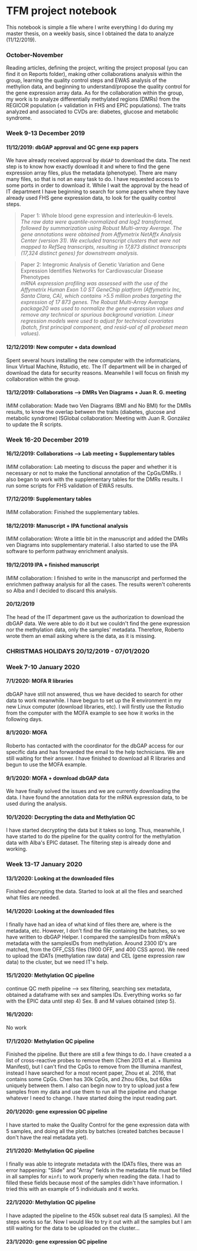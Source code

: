 # TFM project notebook

This notebook is simple a file where I write everything I do during my master thesis, on a weekly basis, since I obtained the data to analyze (11/12/2019).

### October-November

Reading articles, defining the project, writing the project proposal (you can find it on Reports folder), making other collaborations analysis within the group, learning the quality control steps and EWAS analysis of the methylion data, and beginning to understand/propose the quality control for the gene expression array data.
As for the collaboration within the group, my work is to analyze differentially methylated regions (DMRs) from the REGICOR population (+ validation in FHS and EPIC populations). The traits analyzed and associated to CVDs are: diabetes, glucose and metabolic syndrome.

### Week 9-13 December 2019

#### 11/12/2019: dbGAP approval and QC gene exp papers

We have already received approval by `dbGAP` to download the data. The next step is to know how exactly download it and where to find the gene expression array files, plus the metadata (phenotype). There are many many files, so that is not an easy task to do.
I have requested access to some ports in order to download it. While I wait the approval by the head of IT department I have beginning to search for some papers where they have already used FHS gene expression data, to look for the quality control steps.

> Paper 1: Whole blood gene expression and interleukin-6 levels. \
*The raw data were quantile-normalized and log2 transformed, followed by summarization using Robust Multi-array Average. The gene annotations were obtained from Affymetrix NetAffx Analysis Center (version 31). We excluded transcript clusters that were not mapped to RefSeq transcripts, resulting in 17,873 distinct transcripts (17,324 distinct genes) for downstream analysis.*

> Paper 2: Integromic Analysis of Genetic Variation and Gene Expression Identifies Networks for Cardiovascular Disease Phenotypes \
*mRNA expression profiling was assessed with the use of the Affymetrix Human Exon 1.0 ST GeneChip platform (Affymetrix Inc, Santa Clara, CA), which contains >5.5 million probes targeting the expression of 17 873 genes. The Robust Multi-Array Average package20 was used to normalize the gene expression values and remove any technical or spurious background variation. Linear regression models were used to adjust for technical covariates (batch, first principal component, and resid-ual of all probeset mean values).*

#### 12/12/2019: New computer + data download

Spent several hours installing the new computer with the informaticians, linux Virtual Machine, Rstudio, etc.
The IT department will be in charged of download the data for security reasons. Meanwhile I will focus on finish my collaboration within the group.

#### 13/12/2019: Collaborations --> DMRs Ven Diagrams + Juan R. G. meeting

IMIM collaboration: Made two Ven Diagrams (BMI and No BMI) for the DMRs results, to know the overlap between the traits (diabetes, glucose and metabolic syndrome)
ISGlobal collaboration: Meeting with Juan R. González to update the R scripts.

### Week 16-20 December 2019

#### 16/12/2019: Collaborations --> Lab meeting + Supplementary tables

IMIM collaboration: Lab meeting to discuss the paper and whether it is necessary or not to make the functional annotation of the CpGs/DMRs. I also began to work with the supplementary tables for the DMRs results. I run some scripts for FHS validation of EWAS results.

#### 17/12/2019: Supplementary tables

IMIM collaboration: Finished the supplementary tables.

#### 18/12/2019: Manuscript + IPA functional analysis

IMIM collaboration: Wrote a little bit in the manuscript and added the DMRs ven Diagrams into supplementary material. I also started to use the IPA software to perform pathway enrichment analysis.

#### 19/12/2019 IPA + finished manuscript

IMIM collaboration: I finished to write in the manuscript and performed the enrichmen pathway analysis for all the cases. The results weren't coherents so Alba and I decided to discard this analysis. 

#### 20/12/2019

The head of the IT department gave us the authorization to download the dbGAP data. We were able to do it but we couldn't find the gene expression nor the methylation data, only the samples' metadata. Therefore, Roberto wrote them an email asking where is the data, as it is missing. 

### CHRISTMAS HOLIDAYS 20/12/2019 - 07/01/2020

### Week 7-10 January 2020

#### 7/1/2020: MOFA R libraries

dbGAP have still not answered, thus we have decided to search for other data to work meanwhile.
I have begun to set up the R environment in my new Linux computer (download libraries, etc). I will firstly use the Rstudio from the computer with the MOFA example to see how it works in the following days.

#### 8/1/2020: MOFA

Roberto has contacted with the coordinator for the dbGAP access for our specific data and has forwarded the email to the help technicians. We are still waiting for their answer.
I have finished to download all R libraries and begun to use the MOFA example.

#### 9/1/2020: MOFA + download dbGAP data

We have finally solved the issues and we are currently downloading the data. I have found the annotation data for the mRNA expression data, to be used during the analysis.

#### 10/1/2020: Decrypting the data and Methylation QC

I have started decrypting the data but it takes so long.
Thus, meanwhile, I have started to do the pipeline for the quality control for the methylation data with Alba's EPIC dataset. The filtering step is already done and working.

### Week 13-17 January 2020

#### 13/1/2020: Looking at the downloaded files

Finished decrypting the data.
Started to look at all the files and searched what files are needed.

#### 14/1/2020: Looking at the downloaded files

I finally have had an idea of what kind of files there are, where is the metadata, etc. However, I don't find the file containing the batches, so we have written to dbGAP Helper.
I compared the samplesIDs from mRNA's metadata with the samplesIDs from methylation. Around 2300 ID's are matched, from the OFF_CSS files (1900 OFF, and 400 CSS aprox).
We need to upload the IDATs (methylation raw data) and CEL (gene expression raw data) to the cluster, but we need IT's help.

#### 15/1/2020: Methylation QC pipeline

continue QC meth pipeline --> sex filtering, searching sex metadata, obtained a dataframe with sex and samples IDs. Everything works so far with the EPIC data until step 4) Sex. B and M values obtained (step 5).

#### 16/1/2020:

No work

#### 17/1/2020: Methylation QC pipeline

Finished the pipeline. But there are still a few things to do. I have created a a list of cross-reactive probes to remove them (Chen 2013 et al. + Illumina Manifest), but I can't find the CpGs to remove from the Illumina manifest, instead I have searched for a most recent paper, Zhou et al. 2016, that contains some CpGs. Chen has 30k CpGs, and Zhou 60ks, but 60ks uniquely between them.
I also can begin now to try to upload just a few samples from my data and use them to run all the pipeline and change whatever I need to change.
I have started doing the input reading part.

#### 20/1/2020: gene expression QC pipeline

I have started to make the Quality Control for the gene expression data with 5 samples, and doing all the plots by batches (created batches because I don't have the real metadata yet).

#### 21/1/2020: Methylation QC pipeline

I finally was able to integrate metadata with the IDATs files, there was an error happening: "Slide" and "Array" fields in the metadata file must be filled in all samples for `minfi` to work properly when reading the data. I had to filled these fields because most of the samples didn't have information. I tried this with an example of 5 individuals and it works.

#### 22/1/2020: Methylation QC pipeline

I have adapted the pipeline to the 450k subset real data (5 samples). All the steps works so far. Now I would like to try it out with all the samples but I am still waiting for the data to be uploaded on the cluster...

#### 23/1/2020: gene expression QC pipeline
